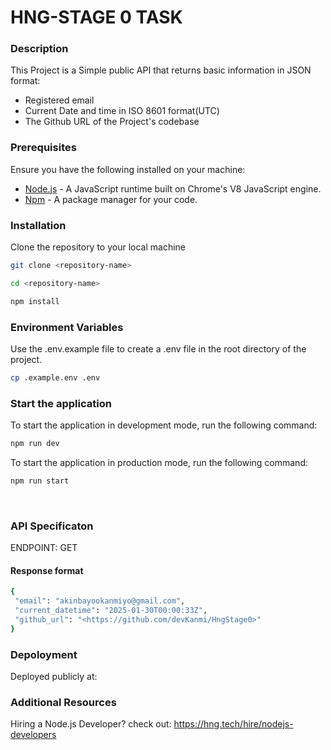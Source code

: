 # HNG-STAGE 0 TASK

### Description

This Project is a Simple public API that returns basic information in JSON format:
- Registered email
- Current Date and time in ISO 8601 format(UTC)
- The Github URL of the Project's codebase

### Prerequisites

Ensure you have the following installed on your machine:

- [Node.js](https://nodejs.org/en/download/) - A JavaScript runtime built on Chrome's V8 JavaScript engine.
- [Npm](https://yarnpkg.com/en/docs/install) - A package manager for your code.


### Installation

Clone the repository to your local machine

```bash
git clone <repository-name>

cd <repository-name>

npm install
```

### Environment Variables

Use the .env.example file to create a .env file in the root directory of the project.

```bash
cp .example.env .env
```

### Start the application

To start the application in development mode, run the following command:

```bash
npm run dev
```

To start the application in production mode, run the following command:

```bash
npm run start
```

<br>

### API Specificaton
ENDPOINT: GET 

#### Response format
 ```bash
 {
  "email": "akinbayookanmiyo@gmail.com",
  "current_datetime": "2025-01-30T00:00:33Z",
  "github_url": "<https://github.com/devKanmi/HngStage0>"
}
 ```

 ### Depoloyment
 Deployed publicly at: 

### Additional Resources
Hiring a Node.js Developer? check out:
https://hng.tech/hire/nodejs-developers